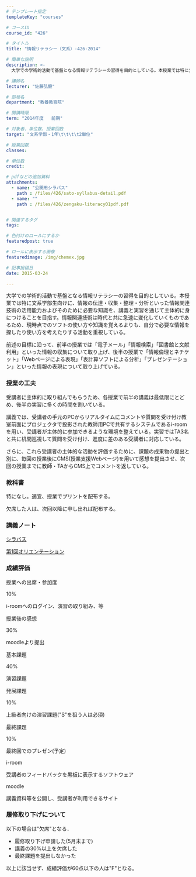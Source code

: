 ```yaml
---
# テンプレート指定
templateKey: "courses"

# コースID
course_id: "426"

# タイトル
title: "情報リテラシー（文系）-426-2014"

# 簡単な説明
description: >-
  大学での学術的活動で基盤となる情報リテラシーの習得を目的としている。本授業では特に文系学部生向けに、情報の伝達・収集・整理・分析といった情報関連技術の活用能力およびそのために必要な知識を、講義と実習を...

# 講師名
lecturer: "佐藤弘毅"

# 部局名
department: "教養教育院"

# 開講時限
term: "2014年度	前期"

# 対象者、単位数、授業回数
target: "文系学部・1年\t\t\t\t2単位"

# 授業回数
classes: 

# 単位数
credit: 

# pdfなどの追加資料
attachments: 
  - name: "公開用シラバス" 
    path : /files/426/sato-syllabus-detail.pdf
  - name: "" 
    path : /files/426/zengaku-literacy01pdf.pdf


# 関連するタグ
tags:

# 色付けのロールにするか
featuredpost: true

# ロールに表示する画像
featuredimage: /img/chemex.jpg

# 記事投稿日
date: 2015-03-24

---
```

大学での学術的活動で基盤となる情報リテラシーの習得を目的としている。本授業では特に文系学部生向けに、情報の伝達・収集・整理・分析といった情報関連技術の活用能力およびそのために必要な知識を、講義と実習を通じて主体的に身につけることを目指す。情報関連技術は時代と共に急速に変化していくものであるため、現時点でのソフトの使い方や知識を覚えるよりも、自分で必要な情報を探したり使い方を考えたりする活動を重視している。 

前述の目標に沿って、前半の授業では「電子メール」「情報検索」「図書館と文献利用」といった情報の収集について取り上げ、後半の授業で「情報倫理とネチケット」「Webページによる表現」「表計算ソフトによる分析」「プレゼンテーション」といった情報の表現について取り上げている。
### 授業の工夫

受講者に主体的に取り組んでもらうため、各授業で前半の講義は最低限にとどめ、後半の実習に多くの時間を割いている。 

講義では、受講者の手元のPCからリアルタイムにコメントや質問を受け付け教室前面にプロジェクタで投影された教師用PCで共有するシステムであるi-roomを用い、受講者が主体的に参加できるような環境を整えている。実習ではTA3名と共に机間巡視して質問を受け付け、進度に差のある受講者に対応している。 

さらに、これら受講者の主体的な活動を評価するために、課題の成果物の提出と別に、毎回の授業後にCMS(授業支援Webページ)を用いて感想を提出させ、次回の授業までに教師・TAからCMS上でコメントを返している。

### 教科書

特になし。適宜、授業でプリントを配布する。

欠席した人は、次回以降に申し出れば配布する。

### 講義ノート


[シラバス](/files/426/sato-syllabus-detail.pdf) 


[第1回オリエンテーション](/files/426/zengaku-literacy01pdf.pdf) 

### 成績評価

授業への出席・参加度

10%

i-roomへのログイン、演習の取り組み、等

授業後の感想

30%

moodleより提出

基本課題

40%

演習課題

発展課題

10%

上級者向けの演習課題("S"を狙う人は必須)

最終課題

10%

最終回でのプレゼン(予定)

i-room

受講者のフィードバックを黒板に表示するソフトウェア 

moodle

講義資料等を公開し、受講者が利用できるサイト

### 履修取り下げについて

以下の場合は"欠席"となる．

  * 履修取り下げ申請した(5月末まで)
  * 講義の30%以上を欠席した
  * 最終課題を提出しなかった

以上に該当せず、成績評価が60点以下の人は"F"となる。
